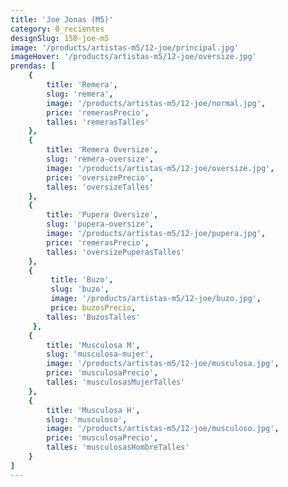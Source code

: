 ```yaml
---
title: 'Joe Jonas (M5)'
category: 0_recientes
designSlug: 150-joe-m5
image: '/products/artistas-m5/12-joe/principal.jpg'
imageHover: '/products/artistas-m5/12-joe/oversize.jpg'
prendas: [
    {   
        title: 'Remera',
        slug: 'remera',          
        image: '/products/artistas-m5/12-joe/normal.jpg',
        price: 'remerasPrecio',
        talles: 'remerasTalles'
    },
    {
        title: 'Remera Oversize',
        slug: 'remera-oversize',
        image: '/products/artistas-m5/12-joe/oversize.jpg',
        price: 'oversizePrecio',
        talles: 'oversizeTalles'
    },
    {
        title: 'Pupera Oversize',
        slug: 'pupera-oversize',
        image: '/products/artistas-m5/12-joe/pupera.jpg',
        price: 'remerasPrecio',
        talles: 'oversizePuperasTalles'
    },
    {
         title: 'Buzo',
         slug: 'buzo',
         image: '/products/artistas-m5/12-joe/buzo.jpg',
         price: buzosPrecio,
        talles: 'BuzosTalles'
     },
    {
        title: 'Musculosa M',
        slug: 'musculosa-mujer',
        image: '/products/artistas-m5/12-joe/musculosa.jpg',
        price: 'musculosaPrecio',
        talles: 'musculosasMujerTalles'
    },
    {
        title: 'Musculosa H',
        slug: 'musculoso',
        image: '/products/artistas-m5/12-joe/musculoso.jpg',
        price: 'musculosaPrecio',
        talles: 'musculosasHombreTalles'
    }
]
---
```

